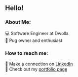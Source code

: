 ## Hello!

### About Me:

:computer: Software Engineer at Dwolla  
:dog: Pug owner and enthusiast

### How to reach me:

:link: Make a connection on [LinkedIn](https://www.linkedin.com/in/juliagensnguyen/)  
:art: Check out my [portfolio page](https://j-gens.github.io/)


<!--
**j-gens/j-gens** is a ✨ _special_ ✨ repository because its `README.md` (this file) appears on your GitHub profile.

Here are some ideas to get you started:

- 🔭 I’m currently working on ...
- 🌱 I’m currently learning ...
- 👯 I’m looking to collaborate on ...
- 🤔 I’m looking for help with ...
- 💬 Ask me about ...
- 📫 How to reach me: ...
- 😄 Pronouns: ...
- ⚡ Fun fact: ...
-->
